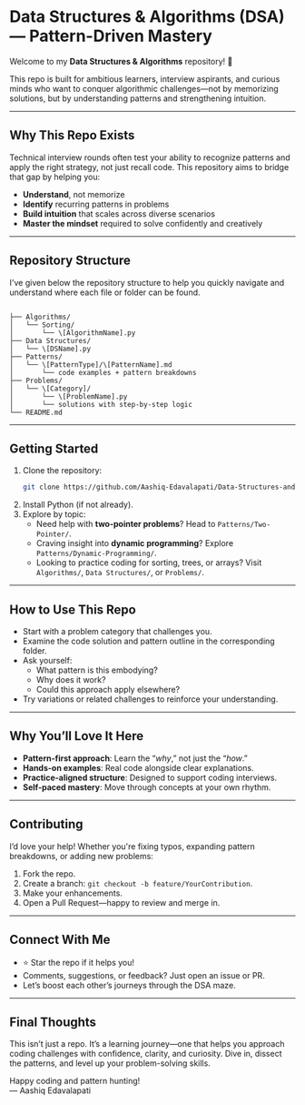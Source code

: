 # Data Structures & Algorithms (DSA) — Pattern-Driven Mastery

Welcome to my **Data Structures & Algorithms** repository! 🚀

This repo is built for ambitious learners, interview aspirants, and curious minds who want to conquer algorithmic challenges—not by memorizing solutions, but by understanding patterns and strengthening intuition.

---

##  Why This Repo Exists

Technical interview rounds often test your ability to recognize patterns and apply the right strategy, not just recall code. This repository aims to bridge that gap by helping you:

- **Understand**, not memorize
- **Identify** recurring patterns in problems
- **Build intuition** that scales across diverse scenarios
- **Master the mindset** required to solve confidently and creatively

---

##  Repository Structure

I've given below the repository structure to help you quickly navigate and understand where each file or folder can be found.

```

├── Algorithms/
│   └── Sorting/
│       └── \[AlgorithmName].py
├── Data Structures/
│   └── \[DSName].py
├── Patterns/
│   └── \[PatternType]/\[PatternName].md
│       └── code examples + pattern breakdowns
├── Problems/
│   └── \[Category]/
│       └── \[ProblemName].py
│       └── solutions with step-by-step logic
└── README.md

````

---

##  Getting Started

1. Clone the repository:
    ```bash
    git clone https://github.com/Aashiq-Edavalapati/Data-Structures-and-Algorithms.git
    ```
2. Install Python (if not already).
3. Explore by topic:
   - Need help with **two-pointer problems**? Head to `Patterns/Two-Pointer/`.
   - Craving insight into **dynamic programming**? Explore `Patterns/Dynamic-Programming/`.
   - Looking to practice coding for sorting, trees, or arrays? Visit `Algorithms/`, `Data Structures/`, or `Problems/`.

---

##  How to Use This Repo

- Start with a problem category that challenges you.
- Examine the code solution and pattern outline in the corresponding folder.
- Ask yourself:
  - What pattern is this embodying?
  - Why does it work?
  - Could this approach apply elsewhere?
- Try variations or related challenges to reinforce your understanding.

---

##  Why You’ll Love It Here

- **Pattern-first approach**: Learn the “*why*,” not just the “*how*.”
- **Hands-on examples**: Real code alongside clear explanations.
- **Practice-aligned structure**: Designed to support coding interviews.
- **Self-paced mastery**: Move through concepts at your own rhythm.

---

##  Contributing

I’d love your help! Whether you're fixing typos, expanding pattern breakdowns, or adding new problems:

1. Fork the repo.
2. Create a branch: `git checkout -b feature/YourContribution`.
3. Make your enhancements.
4. Open a Pull Request—happy to review and merge in.

---

##  Connect With Me

- ⭐ Star the repo if it helps you!
- Comments, suggestions, or feedback? Just open an issue or PR.
- Let’s boost each other’s journeys through the DSA maze.

---

##  Final Thoughts

This isn’t just a repo. It’s a learning journey—one that helps you approach coding challenges with confidence, clarity, and curiosity. Dive in, dissect the patterns, and level up your problem-solving skills.

Happy coding and pattern hunting!  
— Aashiq Edavalapati
